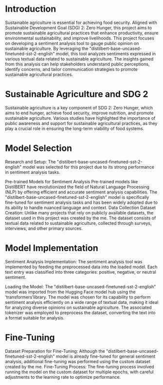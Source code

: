 # Introduction
Sustainable agriculture is essential for achieving food security. Aligned with Sustainable Development Goal (SDG) 2: Zero Hunger, this project aims to promote sustainable agricultural practices that enhance productivity, ensure environmental sustainability, and improve livelihoods.
This project focuses on developing a sentiment analysis tool to gauge public opinion on sustainable agriculture. By leveraging the "distilbert-base-uncased-finetuned-sst-2-english" model, this tool analyzes sentiments expressed in various textual data related to sustainable agriculture. The insights gained from this analysis can help stakeholders understand public perceptions, identify concerns, and tailor communication strategies to promote sustainable agricultural practices.

# Sustainable Agriculture and SDG 2
Sustainable agriculture is a key component of SDG 2: Zero Hunger, which aims to end hunger, achieve food security, improve nutrition, and promote sustainable agriculture. Various studies have highlighted the importance of public awareness and support for sustainable agricultural practices, as they play a crucial role in ensuring the long-term viability of food systems.

# Model Selection
Research and Setup: The "distilbert-base-uncased-finetuned-sst-2-english" model was selected for this project due to its strong performance in sentiment analysis tasks.

Pre-trained Models for Sentiment Analysis
Pre-trained models like DistilBERT have revolutionized the field of Natural Language Processing (NLP) by offering efficient and accurate sentiment analysis capabilities. The "distilbert-base-uncased-finetuned-sst-2-english" model is specifically fine-tuned for sentiment analysis tasks and has been widely adopted due to its ability to handle nuanced language and context.
 Data Collection
Dataset Creation: Unlike many projects that rely on publicly available datasets, the dataset used in this project was created by the me. The dataset consists of textual data related to sustainable agriculture, collected through surveys, interviews, and other primary sources.

# Model Implementation
Sentiment Analysis Implementation: The sentiment analysis tool was implemented by feeding the preprocessed data into the loaded model. Each text entry was classified into three categories: positive, negative, or neutral sentiment.

Loading the Model: 
 The "distilbert-base-uncased-finetuned-sst-2-english" model was imported from the Hugging Face model hub using the ‘transformers’library. The model was chosen for its capability to perform sentiment analysis efficiently on a wide range of textual data, making it ideal for analyzing diverse opinions on sustainable agriculture. The associated tokenizer was employed to preprocess the dataset, converting the text into a format suitable for analysis.






# Fine-Tuning
Dataset Preparation for Fine-Tuning: Although the "distilbert-base-uncased-finetuned-sst-2-english" model is already fine-tuned for general sentiment analysis, additional fine-tuning was performed using the custom dataset created by the me.
Fine-Tuning Process: The fine-tuning process involved running the model on the custom dataset for multiple epochs, with careful adjustments to the learning rate to optimize performance.
